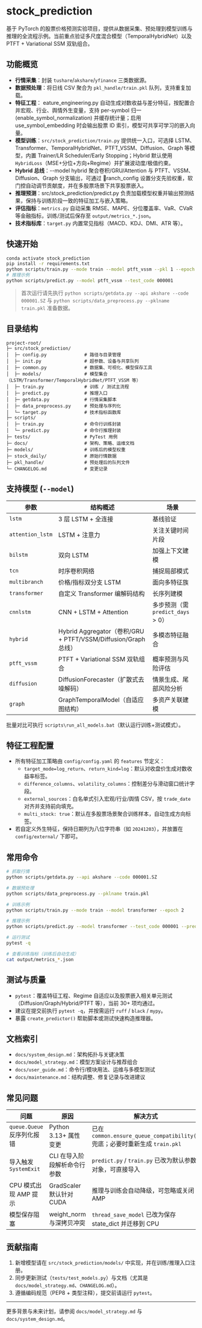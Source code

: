 # stock_prediction

基于 PyTorch 的股票价格预测实验项目，提供从数据采集、预处理到模型训练与推理的全流程示例。当前重点验证多尺度混合模型（TemporalHybridNet）以及 PTFT + Variational SSM 双轨组合。

## 功能概览
- **行情采集**：封装 `tushare`/`akshare`/`yfinance` 三类数据源。
- **数据预处理**：将日线 CSV 聚合为 `pkl_handle/train.pkl` 队列，支持重复加载。
- **特征工程**：
eature_engineering.py 自动生成对数收益与差分特征，按配置合并宏观、行业、舆情外生变量，支持 per-symbol 归一 (enable_symbol_normalization) 并缓存统计量；启用 use_symbol_embedding 时会输出股票 ID 索引，模型可共享可学习的嵌入向量。
- **模型训练**：`src/stock_prediction/train.py` 提供统一入口，可选择 LSTM、Transformer、TemporalHybridNet、PTFT_VSSM、Diffusion、Graph 等模型，内置 Trainer/LR Scheduler/Early Stopping；Hybrid 默认使用 `HybridLoss`（MSE+分位+方向+Regime）并扩展波动度/极值约束。
- **Hybrid 总线**：--model hybrid 聚合卷积/GRU/Attention 与 PTFT、VSSM、Diffusion、Graph 分支输出，可通过 ranch_config 设置分支先验权重，软门控自动调节贡献度，并在多股票场景下共享股票嵌入。
- **推理预测**：src/stock_prediction/predict.py 负责加载模型权重并输出预测结果，保持与训练阶段一致的特征加工与嵌入策略。
- **评估指标**：`metrics.py` 自动采集 RMSE、MAPE、分位覆盖率、VaR、CVaR 等金融指标，训练/测试后保存至 `output/metrics_*.json`。
- **技术指标库**：`target.py` 内置常见指标（MACD、KDJ、DMI、ATR 等）。

## 快速开始
```bash
conda activate stock_prediction
pip install -r requirements.txt
python scripts/train.py --mode train --model ptft_vssm --pkl 1 --epoch 2
# 推理示例
python scripts/predict.py --model ptft_vssm --test_code 000001
```
> 首次运行请先执行 `python scripts/getdata.py --api akshare --code 000001.SZ` 与 `python scripts/data_preprocess.py --pklname train.pkl` 准备数据。

## 目录结构
```
project-root/
├─ src/stock_prediction/
│  ├─ config.py              # 路径与目录管理
│  ├─ init.py                # 超参数、设备与共享队列
│  ├─ common.py              # 数据集、可视化、模型保存工具
│  ├─ models/                # 模型集合（LSTM/Transformer/TemporalHybridNet/PTFT_VSSM 等）
│  ├─ train.py               # 训练 / 测试主流程
│  ├─ predict.py             # 推理入口
│  ├─ getdata.py             # 行情采集脚本
│  ├─ data_preprocess.py     # 预处理与序列化
│  └─ target.py              # 技术指标函数库
├─ scripts/
│  ├─ train.py               # 命令行训练封装
│  └─ predict.py             # 命令行推理封装
├─ tests/                    # PyTest 用例
├─ docs/                     # 架构、策略、运维文档
├─ models/                   # 训练后的模型权重
├─ stock_daily/              # 原始行情数据
├─ pkl_handle/               # 预处理后的队列文件
└─ CHANGELOG.md              # 变更记录
```

## 支持模型 (`--model`)
| 参数 | 结构概述 | 场景 |
| ---- | -------- | ---- |
| `lstm` | 3 层 LSTM + 全连接 | 基线验证 |
| `attention_lstm` | LSTM + 注意力 | 关注关键时间片段 |
| `bilstm` | 双向 LSTM | 加强上下文建模 |
| `tcn` | 时序卷积网络 | 捕捉局部模式 |
| `multibranch` | 价格/指标双分支 LSTM | 面向多特征族 |
| `transformer` | 自定义 Transformer 编解码结构 | 长序列建模 |
| `cnnlstm` | CNN + LSTM + Attention | 多步预测（需 `predict_days` > 0）|
| `hybrid` | Hybrid Aggregator（卷积/GRU + PTFT/VSSM/Diffusion/Graph 总线）| 多模态特征融合 |
| `ptft_vssm` | PTFT + Variational SSM 双轨组合 | 概率预测与风险评估 |
| `diffusion` | DiffusionForecaster（扩散式去噪解码） | 情景生成、尾部风险分析 |
| `graph` | GraphTemporalModel（自适应图结构） | 多资产关联建模 |

批量对比可执行 `scripts\run_all_models.bat`（默认运行训练+测试模式）。

## 特征工程配置
- 所有特征加工策略由 `config/config.yaml` 的 `features` 节定义：
  - `target_mode=log_return`、`return_kind=log`：默认对收盘价生成对数收益率标签。
  - `difference_columns`、`volatility_columns`：控制差分与滑动窗口统计字段。
  - `external_sources`：白名单式引入宏观/行业/舆情 CSV，按 `trade_date` 对齐并支持前向填充。
  - `multi_stock: true`：默认在多股票场景聚合训练样本，自动生成方向标签。
- 若自定义外生特征，保持日期列为八位字符串（如 `20241203`），并放置在 `config/external/` 下即可。

## 常用命令
```bash
# 抓取行情
python scripts/getdata.py --api akshare --code 000001.SZ

# 数据预处理
python scripts/data_preprocess.py --pklname train.pkl

# 训练示例
python scripts/train.py --mode train --model transformer --epoch 2

# 推理示例
python scripts/predict.py --model transformer --test_code 000001 --predict_days 3

# 运行测试
pytest -q

# 查看训练指标（训练后自动生成）
cat output/metrics_*.json
```

## 测试与质量
- `pytest`：覆盖特征工程、Regime 自适应以及股票嵌入相关单元测试（Diffusion/Graph/Hybrid/PTFT 等），当前 30+ 项均通过。
- 建议在提交前执行 `pytest -q`，并按需运行 `ruff` / `black` / `mypy`。
- 暴露 `create_predictor()` 帮助脚本或测试快速构造推理器。

## 文档索引
- `docs/system_design.md`：架构拓扑与关键决策
- `docs/model_strategy.md`：模型方案设计与推荐组合
- `docs/user_guide.md`：命令行/模块用法、运维与多模型测试
- `docs/maintenance.md`：结构调整、修复记录与改进建议

## 常见问题
| 问题 | 原因 | 解决方式 |
| ---- | ---- | -------- |
| `queue.Queue` 反序列化报错 | Python 3.13+ 属性变更 | 已在 `common.ensure_queue_compatibility()` 兜底；必要时重新生成 `train.pkl` |
| 导入触发 `SystemExit` | CLI 在导入阶段解析命令行参数 | `predict.py` / `train.py` 已改为默认参数对象，可直接导入 |
| CPU 模式出现 AMP 提示 | GradScaler 默认针对 CUDA | 推理与训练会自动降级，可忽略或关闭 AMP |
| 模型保存阻塞 | weight_norm 与深拷贝冲突 | `thread_save_model` 已改为保存 state_dict 并迁移到 CPU |

## 贡献指南
1. 新增模型请在 `src/stock_prediction/models/` 中实现，并在训练/推理入口注册。
2. 同步更新测试（`tests/test_models.py`）与文档（尤其是 `docs/model_strategy.md`、`CHANGELOG.md`）。
3. 遵循编码规范（PEP8 + 类型注释），提交前请运行 `pytest`。

---
更多背景与未来计划，请参阅 `docs/model_strategy.md` 与 `docs/system_design.md`。
